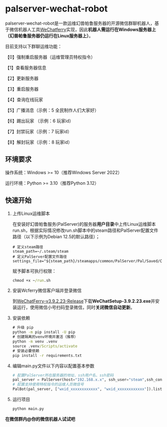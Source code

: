 # palserver-wechat-robot

palserver-wechat-robot是一款运维幻兽帕鲁服务器的开源微信群聊机器人，基于微信机器人工具[WeChatferry](https://github.com/lich0821/WeChatFerry)实现，因此**机器人需运行在Windows服务器上（幻兽帕鲁服务器仍运行在Linux服务器上）**。

目前支持以下群聊运维功能：

【0】强制重启服务器（运维管理员特权指令）

【1】查看服务器信息

【2】更新服务器

【3】重启服务器

【4】查询在线玩家

【5】广播消息（示例：5 全民制作人们大家好）

【6】踢出玩家 （示例：6 玩家id）

【7】封禁玩家（示例：7 玩家id）

【8】解封玩家（示例：8 玩家id）



## 环境要求

操作系统：Windows >= 10（推荐Windows Server 2022）

运行环境：Python >= 3.10（推荐Python 3.12）



## 快速开始

1. 上传Linux运维脚本

   在安装好幻兽帕鲁服务(PalServer)的服务器**用户目录**中上传Linux运维脚本run.sh，根据实际情况修改run.sh脚本中的steam路径和PalServer配置文件路径（以下示例为Debian 12.5的默认路径）；

   ```shell
   # 定义steam路径
   steam_path=~/.steam/steam
   # 定义PalServer配置文件路径
   settings_file="${steam_path}/steamapps/common/PalServer/Pal/Saved/Config/LinuxServer/PalWorldSettings.ini"
   ```

   赋予脚本可执行权限：

   ```cmd
   chmod +x ~/run.sh
   ```

   

2. 安装Wcferry微信客户端并登录微信

   到[WeChatFerry-v3.9.2.23-Release](https://github.com/lich0821/WeChatFerry/releases/tag/v39.0.14)下载**WeChatSetup-3.9.2.23.exe**并安装运行，使用微信小号扫码登录微信，同时**关闭微信自动更新**。

3. 安装依赖

   ```cmd
   # 升级 pip
   python -m pip install -U pip
   # 创建隔离的venv环境并激活（推荐）
   python -m venv .venv
   source .venv/Scripts/activate
   # 安装必要依赖
   pip install -r requirements.txt
   ```

3. 编辑main.py文件以下内容以配置基本参数

   ```python
   # 配置PalServer所在服务器的地址、ssh用户名、ssh密码
   pal_server = PalServer(host="192.168.x.x", ssh_user="steam",ssh_connect_kwargs={'password': "xxxxxx"})
   # 配置支持使用特权指令的运维人员微信号
   PalBot(pal_server, ["wxid_xxxxxxxxxxxx", "wxid_xxxxxxxxxxxx"]).listen_for_msg()
   ```

4. 运行项目

   ```cmd
   python main.py
   ```



**在微信群内@你的微信机器人试试吧**